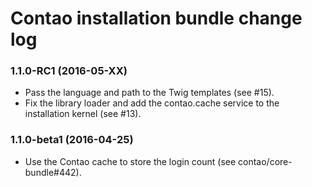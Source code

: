 # Contao installation bundle change log

### 1.1.0-RC1 (2016-05-XX)

 * Pass the language and path to the Twig templates (see #15).
 * Fix the library loader and add the contao.cache service to the installation kernel (see #13).

### 1.1.0-beta1 (2016-04-25)

 * Use the Contao cache to store the login count (see contao/core-bundle#442).
